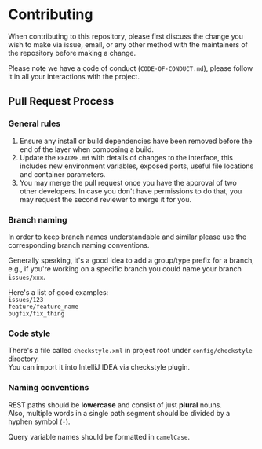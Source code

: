 # Contributing

When contributing to this repository, please first discuss the change you wish to make via issue,
email, or any other method with the maintainers of the repository before making a change.

Please note we have a code of conduct (`CODE-OF-CONDUCT.md`), please follow it in all your interactions with the project.

## Pull Request Process

### General rules

1. Ensure any install or build dependencies have been removed before the end of the layer when composing a
   build.
2. Update the `README.md` with details of changes to the interface, this includes new environment
   variables, exposed ports, useful file locations and container parameters.
3. You may merge the pull request once you have the approval of two other developers. In case you
   don't have permissions to do that, you may request the second reviewer to merge it for you.

### Branch naming

In order to keep branch names understandable and similar please use the corresponding branch naming conventions.

Generally speaking, it's a good idea to add a group/type prefix for a branch, e.g.,
if you're working on a specific branch you could name your branch `issues/xxx`.

Here's a list of good examples:<br/>
`issues/123`<br/>
`feature/feature_name`<br/>
`bugfix/fix_thing`<br/>

### Code style

There's a file called `checkstyle.xml` in project root under `config/checkstyle` directory.<br/>
You can import it into IntelliJ IDEA via checkstyle plugin.

### Naming conventions

REST paths should be **lowercase** and consist of just **plural** nouns.<br/>
Also, multiple words in a single path segment should be divided by a hyphen symbol (`-`).<br/>

Query variable names should be formatted in `camelCase`.